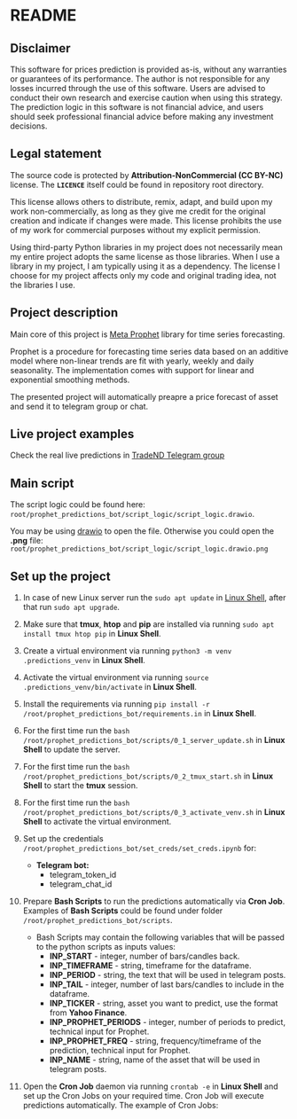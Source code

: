 # README

## Disclaimer
This software for prices prediction is provided as-is, without any warranties or guarantees of its performance. The author is not responsible for any losses incurred through the use of this software. Users are advised to conduct their own research and exercise caution when using this strategy. The prediction logic in this software is not financial advice, and users should seek professional financial advice before making any investment decisions.

## Legal statement
The source code is protected by **Attribution-NonCommercial (CC BY-NC)** license.
The **`LICENCE`** itself could be found in repository root directory.

This license allows others to distribute, remix, adapt, and build upon my work non-commercially, as long as they give me credit for the original creation and indicate if changes were made. This license prohibits the use of my work for commercial purposes without my explicit permission.

Using third-party Python libraries in my project does not necessarily mean my entire project adopts the same license as those libraries. When I use a library in my project, I am typically using it as a dependency. The license I choose for my project affects only my code and original trading idea, not the libraries I use.

## Project description
Main core of this project is [Meta Prophet](https://facebook.github.io/prophet/docs/quick_start.html) library for time series forecasting.

Prophet is a procedure for forecasting time series data based on an additive model where non-linear trends are fit with yearly, weekly and daily seasonality. The implementation comes with support for linear and exponential smoothing methods.

The presented project will automatically preapre a price forecast of asset and send it to telegram group or chat.

## Live project examples
Check the real live predictions in [TradeND Telegram group](https://t.me/trade_ND)

## Main script
The script logic could be found here:
`root/prophet_predictions_bot/script_logic/script_logic.drawio`.

You may be using [drawio](https://www.drawio.com/) to open the file. Otherwise you could open the **.png** file:
`root/prophet_predictions_bot/script_logic/script_logic.drawio.png`

## Set up the project
1. In case of new Linux server run the `sudo apt update` in [Linux Shell](https://wiki.debian.org/Shell#:~:text=Debian%20uses%20Bash%20as%20the,the%20file%20%2Fetc%2Fadduser.), after that run `sudo apt upgrade`.

2. Make sure that  **tmux**, **htop** and **pip** are installed via running `sudo apt install tmux htop pip` in **Linux Shell**.

3. Create a virtual environment via running `python3 -m venv .predictions_venv` in **Linux Shell**.

4. Activate the virtual environment via running `source .predictions_venv/bin/activate` in **Linux Shell**.

5. Install the requirements via running `pip install -r /root/prophet_predictions_bot/requirements.in` in **Linux Shell**.

6. For the first time run the `bash /root/prophet_predictions_bot/scripts/0_1_server_update.sh` in **Linux Shell** to update the server.

7. For the first time run the `bash /root/prophet_predictions_bot/scripts/0_2_tmux_start.sh` in **Linux Shell** to start the **tmux** session.

8. For the first time run the `bash /root/prophet_predictions_bot/scripts/0_3_activate_venv.sh` in **Linux Shell** to activate the virtual environment.

9. Set up the credentials `/root/prophet_predictions_bot/set_creds/set_creds.ipynb` for:

    - **Telegram bot:**
        - telegram_token_id
        - telegram_chat_id

10. Prepare **Bash Scripts** to run the predictions automatically via **Cron Job**. Examples of **Bash Scripts** could be found under folder `/root/prophet_predictions_bot/scripts`.
    - Bash Scripts may contain the following variables that will be passed to the python scripts as inputs values:
        - **INP_START** - integer, number of bars/candles back.
        - **INP_TIMEFRAME** - string, timeframe for the dataframe.
        - **INP_PERIOD** - string, the text that will be used in telegram posts.
        - **INP_TAIL** - integer, number of last bars/candles to include in the dataframe.
        - **INP_TICKER** - string, asset you want to predict, use the format from **Yahoo Finance**.
        - **INP_PROPHET_PERIODS** - integer, number of periods to predict, technical input for Prophet.
        - **INP_PROPHET_FREQ** - string, frequency/timeframe of the prediction, technical input for Prophet.
        - **INP_NAME** - string, name of the asset that will be used in telegram posts.

11. Open the **Cron Job** daemon via running `crontab -e` in **Linux Shell** and set up the Cron Jobs on your required time. Cron Job will execute predictions automatically. The example of Cron Jobs: